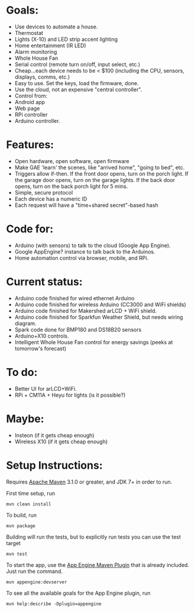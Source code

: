 Goals:
======

- Use devices to automate a house.
 - Thermostat
 - Lights (X-10) and LED strip accent lighting
 - Home entertainment (IR LED)
 - Alarm monitoring
 - Whole House Fan
 - Serial control (remote turn on/off, input select, etc.)
- Cheap...each device needs to be < $100 (including the CPU, sensors, displays, comms, etc.)
- Easy to use. Set the keys, load the firmware, done.
- Use the cloud, not an expensive "central controller".
- Control from:
 - Android app
 - Web page
 - RPi controller
 - Arduino controller.

Features:
=========

- Open hardware, open software, open firmware
- Make GAE 'learn' the scenes, like "arrived home", "going to bed", etc.
- Triggers allow if-then. If the front door opens, turn on the porch light. If the garage door opens, turn on the garage lights. If the back door opens, turn on the back porch light for 5 mins.
- Simple, secure protocol
 - Each device has a numeric ID
 - Each request will have a "time+shared secret"-based hash

Code for:
=========

- Arduino (with sensors) to talk to the cloud (Google App Engine).
- Google AppEngine? instance to talk back to the Arduinos.
- Home automation control via browser, mobile, and RPi.

Current status:
===============

- Arduino code finished for wired ethernet Arduino
- Arduino code finished for wireless Arduino (CC3000 and WiFi shields)
- Arduino code finished for Makershed arLCD + WiFi shield.
- Arduino code finished for Sparkfun Weather Shield, but needs wiring diagram.
- Spark code done for BMP180 and DS18B20 sensors
- Arduino+X10 controls.
- Intelligent Whole House Fan control for energy savings (peeks at tomorrow's forecast)

To do:
======
- Better UI for arLCD+WiFi.
- RPi + CM11A + Heyu for lights (is it possible?)

Maybe:
======

- Insteon (if it gets cheap enough)
- Wireless X10 (if it gets cheap enough)

Setup Instructions:
===================
Requires [Apache Maven](http://maven.apache.org) 3.1.0 or greater, and JDK 7+ in order to run.

First time setup, run

    mvn clean install

To build, run

    mvn package

Building will run the tests, but to explicitly run tests you can use the test target

    mvn test

To start the app, use the [App Engine Maven Plugin](http://code.google.com/p/appengine-maven-plugin/) that is already included.  Just run the command.

    mvn appengine:devserver

To see all the available goals for the App Engine plugin, run

    mvn help:describe -Dplugin=appengine
